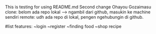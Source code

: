 This is testing for using README.md
Second change
Ohayou Gozaimasu
clone: belom ada repo lokal --> ngambil dari github, masukin ke machine sendiri
remote: udh ada repo di lokal, pengen ngehubungin di github.

#list features:
~login
~register
~finding food
~shop recipe